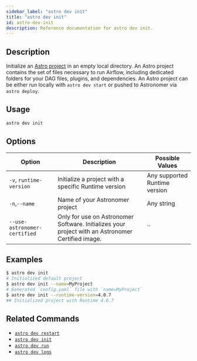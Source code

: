 ```yaml
---
sidebar_label: "astro dev init"
title: "astro dev init"
id: astro-dev-init
description: Reference documentation for astro dev init.
---
```


## Description

Initialize an [Astro project](create-project.md) in an empty local directory. An Astro project contains the set of files necessary to run Airflow, including dedicated folders for your DAG files, plugins, and dependencies. An Astro project can be either run locally with `astro dev start` or pushed to Astronomer via `astro deploy`.

## Usage

```sh
astro dev init
```

## Options

| Option              | Description                                                                                                        | Possible Values             |
| ------------------- | ------------------------------------------------------------------------------------------------------------------ | --------------------------- |
| `-v`, `runtime-version` | Initialize a project with a specific Runtime version | Any supported Runtime version |
| `-n`,`--name`            | Name of your Astronomer project                                                                                    | Any string                  |
| `--use-astronomer-certified`            | Only for use on Astronomer Software. Initializes your project with an Astronomer Certified image.                                                 | ``                 |

## Examples

```sh
$ astro dev init
# Initialized default project
$ astro dev init --name=MyProject
# Generated `config.yaml` file with `name=MyProject`
$ astro dev init --runtime-version=4.0.7
## Initialized project with Runtime 4.0.7
```

## Related Commands

- [`astro dev restart`](cli/astro-dev-restart.md)
- [`astro dev init`](cli/astro-dev-init.md)
- [`astro dev run`](cli/astro-dev-run.md)
- [`astro dev logs`](cli/astro-dev-logs.md)
